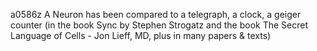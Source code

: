 a0586z
A Neuron has been compared to a telegraph, a clock, a geiger counter (in the book Sync by Stephen Strogatz and the book 
The Secret Language of Cells - Jon Lieff, MD, plus in many papers & texts)

